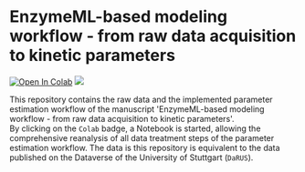 # EnzymeML-based modeling workflow - from raw data acquisition to kinetic parameters
[![Open In Colab](https://colab.research.google.com/assets/colab-badge.svg)](https://colab.research.google.com/github/EnzymeML/slac_modeling/blob/main/slac_kinetics.ipynb)
[![](<https://img.shields.io/badge/Dataverse DOI-10.18419/darus--3867-brightgreen>)](https://doi.org/10.18419/darus-3867)

This repository contains the raw data and the implemented parameter estimation workflow of the manuscript 'EnzymeML-based modeling workflow - from raw data acquisition to kinetic parameters'.  
By clicking on the `Colab` badge, a Notebook is started, allowing the comprehensive reanalysis of all data treatment steps of the parameter estimation workflow. The data is this repository is equivalent to the data published on the Dataverse of the University of Stuttgart (`DaRUS`).
